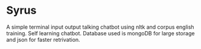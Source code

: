 # Syrus
A simple terminal input output talking chatbot using nltk and corpus english training. Self learning chatbot. Database used is mongoDB for large storage and json for faster retrivation.
